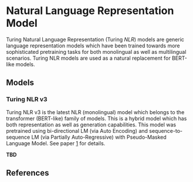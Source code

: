 # Natural Language Representation Model


Turing Natural Language Representation (Turing *NLR*) models are generic language representation models which have been trained towards more sophisticated pretraining tasks for both monolingual as well as multilingual scenarios. Turing NLR models are used as a natural replacement for BERT-like models.

## Models

### Turing NLR v3
Turing NLR v3 is the latest NLR (monolingual) model which belongs to the transformer (BERT-like) family of models. This is a hybrid model which has both representation as well as generation capabilities. This model was pretrained using bi-directional LM (via Auto Encoding) and sequence-to-sequence LM (via Partially Auto-Regressive) with Pseudo-Masked Language Model. See paper [1] for details.

**TBD**



## References

[1]: https://arxiv.org/abs/2002.12804 "UniLMv2: Pseudo-Masked Language Models for Unified Language Model Pre-Training"